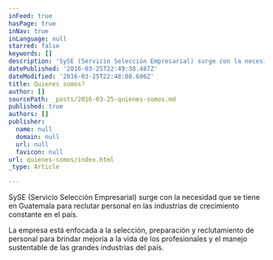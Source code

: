 ```yaml
---
inFeed: true
hasPage: true
inNav: true
inLanguage: null
starred: false
keywords: []
description: 'SySE (Servicio Selección Empresarial) surge con la necesidad que se tiene en Guatemala para reclutar personal en las industrias de crecimiento constante en el país. '
datePublished: '2016-03-25T22:49:38.487Z'
dateModified: '2016-03-25T22:48:08.606Z'
title: Quienes somos?
author: []
sourcePath: _posts/2016-03-25-quienes-somos.md
published: true
authors: []
publisher:
  name: null
  domain: null
  url: null
  favicon: null
url: quienes-somos/index.html
_type: Article

---
```

SySE (Servicio Selección Empresarial) surge con la necesidad que se tiene en Guatemala para reclutar personal en las industrias de crecimiento constante en el país. 

La empresa está enfocada a la selección, preparación y reclutamiento de personal para brindar mejoría a la vida de los profesionales y el manejo sustentable de las grandes industrias del país.